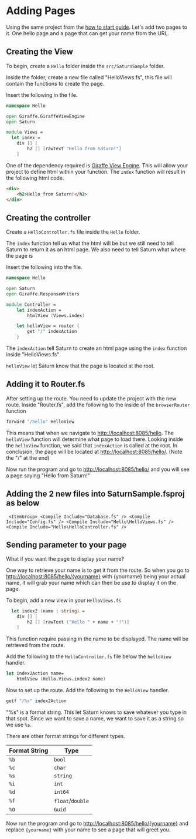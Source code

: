 # Adding Pages

Using the same project from the [how to start guide](how-to-start.md). Let's add two pages to it. One hello page and a page that can get your name from the URL.

## Creating the View

To begin, create a `Hello` folder inside the `src/SaturnSample` folder.

Inside the folder, create a new file called "HelloViews.fs", this file will contain the functions to create the page.

Insert the following in the file.

```fsharp
namespace Hello

open Giraffe.GiraffeViewEngine
open Saturn

module Views =
  let index =
    div [] [
        h2 [] [rawText "Hello from Saturn!"]
    ]
```

One of the dependency required is [Giraffe View Engine](https://github.com/giraffe-fsharp/Giraffe/blob/master/DOCUMENTATION.md#giraffe-view-engine). This will allow your project to define html within your function. The `index` function will result in the following html code.

```html
<div>
    <h2>Hello from Saturn!</h2>
</div>
```

## Creating the controller

Create a `HelloController.fs` file inside the `Hello` folder.

The `index` function tell us what the html will be but we still need to tell Saturn to return it as an html page. We also need to tell Saturn what where the page is

Insert the following into the file.

```fsharp
namespace Hello

open Saturn
open Giraffe.ResponseWriters

module Controller =
    let indexAction =
        htmlView (Views.index)

    let helloView = router {
        get "/" indexAction
    }
```

The `indexAction` tell Saturn to create an html page using the `index` function inside "HelloViews.fs"

`helloView` let Saturn know that the page is located at the root.

## Adding it to Router.fs

After setting up the route. You need to update the project with the new route. Inside "Router.fs", add the following to the inside of the `browserRouter` function

```fsharp
forward "/hello" HelloView
```

This means that when we navigate to [http://localhost:8085/hello](http://localhost:8085/hello). The `helloView` function will determine what page to load there. Looking inside the `helloView` function, we said that `indexAction` is called at the root. In conclusion, the page will be located at [http://localhost:8085/hello/](http://localhost:8085/hello/). (Note the "/" at the end)

Now run the program and go to [http://localhost:8085/hello/](http://localhost:8085/hello/) and you will see a page saying "Hello from Saturn!"


## Adding the 2 new files into SaturnSample.fsproj as below
`  <ItemGroup>
    <Compile Include="Database.fs" />
    <Compile Include="Config.fs" />
    <Compile Include="Hello\HelloViews.fs" />
    <Compile Include="Hello\HelloController.fs" />
`
## Sending parameter to your page

What if you want the page to display your name?

One way to retrieve your name is to get it from the route. So when you go to [http://localhost:8085/hello/{yourname}](http://localhost:8085/hello/{yourname}) with {yourname} being your actual name, it will grab your name which can then be use to display it on the page.

To begin, add a new view in your `HelloViews.fs`

```fsharp
  let index2 (name : string) =
    div [] [
        h2 [] [rawText ("Hello " + name + "!")]
    ]
```

This function require passing in the name to be displayed. The name will be retrieved from the route.

Add the following to the `HelloController.fs` file below the `helloView` handler.

```fsharp
let index2Action name=
    htmlView (Hello.Views.index2 name)
```

Now to set up the route. Add the following to the `HelloView` handler.

```fsharp
getf "/%s" index2Action
```

"%s" is a format string. This let Saturn knows to save whatever you type in that spot. Since we want to save a name, we want to save it as a string so we use `%s`.

There are other format strings for different types.

| Format String | Type |
| ----------- | ---- |
| `%b` | `bool` |
| `%c` | `char` |
| `%s` | `string` |
| `%i` | `int` |
| `%d` | `int64` |
| `%f` | `float`/`double` |
| `%O` | `Guid` |

Now run the program and go to [http://localhost:8085/hello/{yourname}](http://localhost:8085/hello/{yourname}) and replace `{yourname}` with your name to see a page that will greet you.
